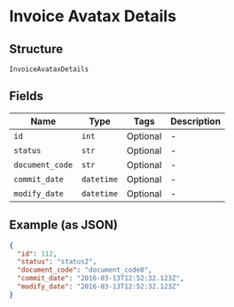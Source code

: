 
# Invoice Avatax Details

## Structure

`InvoiceAvataxDetails`

## Fields

| Name | Type | Tags | Description |
|  --- | --- | --- | --- |
| `id` | `int` | Optional | - |
| `status` | `str` | Optional | - |
| `document_code` | `str` | Optional | - |
| `commit_date` | `datetime` | Optional | - |
| `modify_date` | `datetime` | Optional | - |

## Example (as JSON)

```json
{
  "id": 112,
  "status": "status2",
  "document_code": "document_code0",
  "commit_date": "2016-03-13T12:52:32.123Z",
  "modify_date": "2016-03-13T12:52:32.123Z"
}
```

